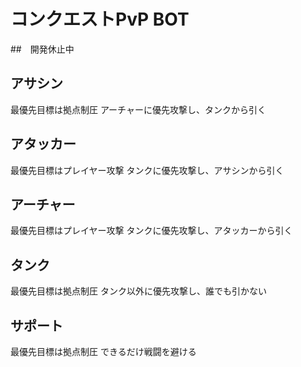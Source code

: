 # コンクエストPvP BOT

##　開発休止中

## アサシン

最優先目標は拠点制圧 アーチャーに優先攻撃し、タンクから引く

## アタッカー

最優先目標はプレイヤー攻撃 タンクに優先攻撃し、アサシンから引く

## アーチャー

最優先目標はプレイヤー攻撃 タンクに優先攻撃し、アタッカーから引く

## タンク

最優先目標は拠点制圧 タンク以外に優先攻撃し、誰でも引かない

## サポート

最優先目標は拠点制圧 できるだけ戦闘を避ける
